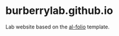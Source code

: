 # burberrylab.github.io

Lab website based on the [al-folio](https://github.com/alshedivat/al-folio) template.
